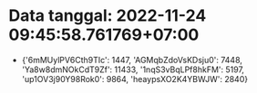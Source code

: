 # Data tanggal: 2022-11-24 09:45:58.761769+07:00

* {'6mMUylPV6Cth9TIc': 1447, 'AGMqbZdoVsKDsju0': 7448, 'Ya8w8dmNOkCdT9Zf': 11433, '1nqS3vBqLPf8hkFM': 5197, 'up1OV3j90Y98Rok0': 9864, 'heaypsXO2K4YBWJW': 2840}
